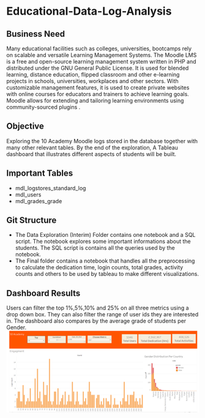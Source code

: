 # Educational-Data-Log-Analysis

## Business Need
Many educational facilities such as colleges, universities, bootcamps rely on scalable and
versatile Learning Management Systems.
The Moodle LMS is a free and open-source learning management system written in PHP
and distributed under the GNU General Public License. It is used for blended learning,
distance education, flipped classroom and other e-learning projects in schools, universities,
workplaces and other sectors. With customizable management features, it is used to create
private websites with online courses for educators and trainers to achieve learning goals.
Moodle allows for extending and tailoring learning environments using community-sourced
plugins .

## Objective 
Exploring the 10 Academy Moodle logs stored in the database together with many other relevant tables.
By the end of the exploration, A Tableau dashboard that illustrates different aspects of students will be built.

## Important Tables

* mdl_logstores_standard_log
* mdl_users
* mdl_grades_grade

## Git Structure
- The Data Exploration (Interim) Folder contains one notebook and a SQL script. The notebook explores some important informations about the students. The SQL script is contains all the queries used by the notebook.
- The Final folder contains a notebook that handles all the preprocessing to calculate the dedication time, login counts, total grades, activity counts and others to be used by tableau to make different visualizations.

## Dashboard Results

Users can filter the top 1%,5%,10% and 25% on all three metrics using a drop down box. They can also filter the range of user ids they are interested in.
The dashboard also compares by the average grade of students per Gender.
![Tableau Dashboard](https://raw.githubusercontent.com/nahomneg/Educational-Data-Log-Analysis/master/Snip%20dashboard.PNG)
